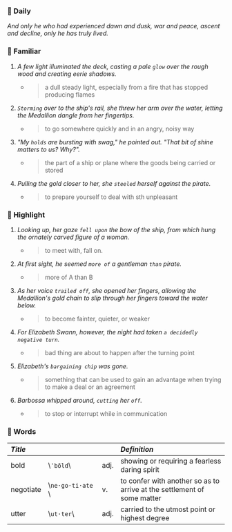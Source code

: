 ### :cherries: Daily
*And only he who had experienced dawn and dusk, war and peace, ascent and decline, only he has truly lived.*
### :watermelon: Familiar
1. *A few light illuminated the deck, casting a pale `glow` over the rough wood and creating eerie shadows.*
   * > a dull steady light, especially from a fire that has stopped producing flames
2. *`Storming` over to the ship's rail, she threw her arm over the water, letting the Medallion dangle from her fingertips.*
   * > to go somewhere quickly and in an angry, noisy way
3. *"My `holds` are bursting with swag," he pointed out. "That bit of shine matters to us? Why?".*
   * > the part of a ship or plane where the goods being carried or stored
4. *Pulling the gold closer to her, she `steeled` herself against the pirate.*
   * > to prepare yourself to deal with sth unpleasant
### :tangerine: Highlight
1. *Looking up, her gaze `fell upon` the bow of the ship, from which hung the ornately carved figure of a woman.*
   * > to meet with, fall on.
2. *At first sight, he seemed `more of` a gentleman `than` pirate.*
   * > more of A than B
3. *As her voice `trailed off`, she opened her fingers, allowing the Medallion's gold chain to slip through her fingers toward the water below.*
   * > to become fainter, quieter, or weaker
4. *For Elizabeth Swann, however, the night had taken `a decidedly negative turn`.*
   * > bad thing are about to happen after the turning point
5. *Elizabeth's `bargaining chip` was gone.*
   * > something that can be used to gain an advantage when trying to make a deal or an agreement
6. *Barbossa whipped around, `cutting` her `off`.*
   * > to stop or interrupt while in communication
### :grapes: Words
|*Title*|||*Definition*|
|:-----|:-----|:-----|:-----|
|bold| \\`ˈbōld`\\ |adj.|showing or requiring a fearless daring spirit|
|negotiate| \\`ne·go·ti·ate `\\ |v.|to confer with another so as to arrive at the settlement of some matter|
|utter| \\`ut·ter`\\ |adj.|carried to the utmost point or highest degree|
